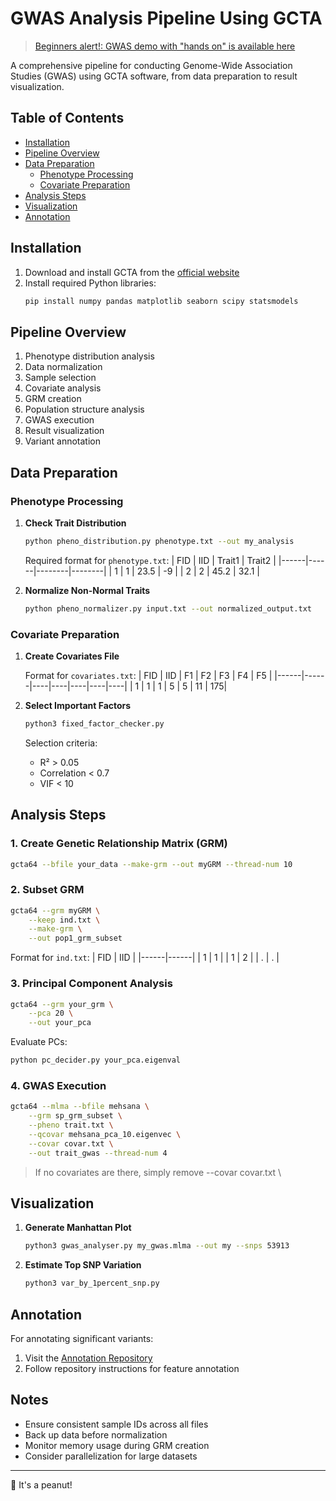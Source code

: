 # GWAS Analysis Pipeline Using GCTA

>[Beginners alert!: GWAS demo with "hands on" is available here](https://github.com/kkokay07/GenomicClass_on_Cloud/tree/master/GWAS)

A comprehensive pipeline for conducting Genome-Wide Association Studies (GWAS) using GCTA software, from data preparation to result visualization.

## Table of Contents
- [Installation](#installation)
- [Pipeline Overview](#pipeline-overview)
- [Data Preparation](#data-preparation)
  - [Phenotype Processing](#phenotype-processing)
  - [Covariate Preparation](#covariate-preparation)
- [Analysis Steps](#analysis-steps)
- [Visualization](#visualization)
- [Annotation](#annotation)

## Installation

1. Download and install GCTA from the [official website](https://yanglab.westlake.edu.cn/software/gcta/#Download)
2. Install required Python libraries:
   ```bash
   pip install numpy pandas matplotlib seaborn scipy statsmodels
   ```

## Pipeline Overview

1. Phenotype distribution analysis
2. Data normalization
3. Sample selection
4. Covariate analysis
5. GRM creation
6. Population structure analysis
7. GWAS execution
8. Result visualization
9. Variant annotation

## Data Preparation

### Phenotype Processing

1. **Check Trait Distribution**
   ```bash
   python pheno_distribution.py phenotype.txt --out my_analysis
   ```

   Required format for `phenotype.txt`:
   | FID  | IID  | Trait1 | Trait2 |
   |------|------|--------|--------|
   | 1    | 1    | 23.5   | -9     |
   | 2    | 2    | 45.2   | 32.1   |

2. **Normalize Non-Normal Traits**
   ```bash
   python pheno_normalizer.py input.txt --out normalized_output.txt
   ```

### Covariate Preparation

1. **Create Covariates File**
   
   Format for `covariates.txt`:
   | FID  | IID  | F1 | F2 | F3 | F4 | F5 |
   |------|------|----|----|----|----|----|
   | 1    | 1    | 1  | 5  | 5  | 11 | 175|

2. **Select Important Factors**
   ```bash
   python3 fixed_factor_checker.py
   ```

   Selection criteria:
   - R² > 0.05
   - Correlation < 0.7
   - VIF < 10

## Analysis Steps

### 1. Create Genetic Relationship Matrix (GRM)
```bash
gcta64 --bfile your_data --make-grm --out myGRM --thread-num 10
```

### 2. Subset GRM
```bash
gcta64 --grm myGRM \
    --keep ind.txt \
    --make-grm \
    --out pop1_grm_subset
```
   Format for `ind.txt`:
   | FID  | IID  |
   |------|------|
   | 1    | 1    |
   | 1    | 2    |
   | .    | .    |
   
### 3. Principal Component Analysis
```bash
gcta64 --grm your_grm \
    --pca 20 \
    --out your_pca
```

Evaluate PCs:
```bash
python pc_decider.py your_pca.eigenval
```

### 4. GWAS Execution
```bash
gcta64 --mlma --bfile mehsana \
    --grm sp_grm_subset \
    --pheno trait.txt \
    --qcovar mehsana_pca_10.eigenvec \
    --covar covar.txt \
    --out trait_gwas --thread-num 4
```
> If no covariates are there, simply remove --covar covar.txt \

## Visualization

1. **Generate Manhattan Plot**
   ```bash
   python3 gwas_analyser.py my_gwas.mlma --out my --snps 53913
   ```

2. **Estimate Top SNP Variation**
   ```bash
   python3 var_by_1percent_snp.py
   ```

## Annotation

For annotating significant variants:

1. Visit the [Annotation Repository](https://github.com/kkokay07/pq-genetics/tree/main/Annotation_of_features)
2. Follow repository instructions for feature annotation

## Notes

- Ensure consistent sample IDs across all files
- Back up data before normalization
- Monitor memory usage during GRM creation
- Consider parallelization for large datasets

---

🥜 It's a peanut!
